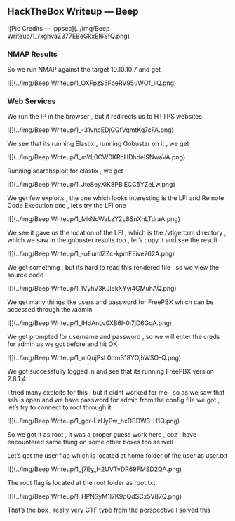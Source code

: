 ## HackTheBox Writeup — Beep

![Pic Credits — Ippsec](../img/Beep Writeup/1_rxghvaZ377EBeGkxEI6SfQ.png)

### NMAP Results

So we run NMAP against the target 10.10.10.7 and get

![](../img/Beep Writeup/1_OXFpzS5FpeRV95uWOf_llQ.png)

### Web Services

We run the IP in the browser , but it redirects us to HTTPS websites

![](../img/Beep Writeup/1_-31vncEDjGGfVqmtKq7cFA.png)

We see that its running Elastix , running Gobuster on it , we get

![](../img/Beep Writeup/1_mYL0CW0KRoHDhdelSNwaVA.png)

Running searchsploit for elastix , we get

![](../img/Beep Writeup/1_Jte8eyXiK8PBlECC5YZeLw.png)

We get few exploits , the one which looks interesting is the LFI and Remote Code Execution one , let’s try the LFI one

![](../img/Beep Writeup/1_MkNoWaLzY2L8SnXhLTdraA.png)

We see it gave us the location of the LFI , which is the /vtigercrm directory , which we saw in the gobuster results too , let’s copy it and see the result

![](../img/Beep Writeup/1_-oEumlZZc-kpmFEive762A.png)

We get something , but its hard to read this rendered file , so we view the source code

![](../img/Beep Writeup/1_1VyhV3KJl5kXYvi4GMuhAQ.png)

We get many things like users and password for FreePBX which can be accessed through the /admin

![](../img/Beep Writeup/1_lHdAnLv0XB6I-0i7jD6GoA.png)

We get prompted for username and password , so we will enter the creds for admin as we got before and hit OK

![](../img/Beep Writeup/1_mQujPsL0dmS18YOjhWSO-Q.png)

We got successfully logged in and see that its running FreePBX version 2.8.1.4

I tried many exploits for this , but it didnt worked for me , so as we saw that ssh is open and we have password for admin from the config file we got , let’s try to connect to root through it

![](../img/Beep Writeup/1_gdr-LzUyPw_hxDBDW3-H1Q.png)

So we got it as root , it was a proper guess work here , coz I have encountered same thing on some other boxes too as well

Let’s get the user flag which is located at home folder of the user as user.txt

![](../img/Beep Writeup/1_j7Ey_H2UVTvDR69FMSD2QA.png)

The root flag is located at the root folder as root.txt

![](../img/Beep Writeup/1_HPNSyM1l7K9pQdSCx5V87Q.png)

That’s the box , really very CTF type from the perspective I solved this